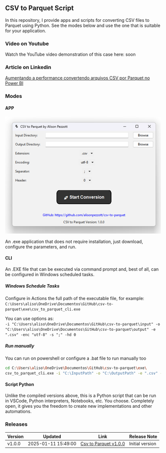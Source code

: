 <!-- filepath: /path/to/README.md -->
<link rel="stylesheet" type="text/css" href="custom.css">

## CSV to Parquet Script

In this repository, I provide apps and scripts for converting CSV files to Parquet using Python.
See the modes below and use the one that is suitable for your application.

### Video on Youtube

Watch the YouTube video demonstration of this case here: soon

### Article on Linkedin

[Aumentando a performance convertendo arquivos CSV por Parquet no Power BI]()

### Modes

#### APP

![app_interface](assets\app_interface.png)

An .exe application that does not require installation, just download, configure the parameters, and run.

#### CLI
An .EXE file that can be executed via command prompt and, best of all, can be configured in Windows scheduled tasks.

##### Windows Schedule Tasks

Configure in Actions the full path of the executable file, for example:  
`C:\Users\aliso\OneDrive\Documentos\GitHub\csv-to-parquet\exe\csv_to_parquet_cli.exe`

You can use options as:  
`-i "C:\Users\aliso\OneDrive\Documentos\GitHub\csv-to-parquet\input" -o "C:\Users\aliso\OneDrive\Documentos\GitHub\csv-to-parquet\output" -e ".csv" -enc "utf-8" -s ";" -hd 0`

##### Run manually

You can run on powershell or configure a .bat file to run manually too  

```bash
cd C:\Users\aliso\OneDrive\Documentos\GitHub\csv-to-parquet\exe\
csv_to_parquet_cli.exe -i "C:\InputPath" -o "C:\OutputPath" -e ".csv" -enc "utf-8" -s ";" -hd 0
```

#### Script Python

Unlike the compiled versions above, this is a Python script that can be run in VSCode, Python interpreters, Notebooks, etc. You choose. Completely open, it gives you the freedom to create new implementations and other automations.

### Releases

|Version|Updated|Link|Release Note|
|---|---|---|:--|
|v1.0.0|2025-01-11 15:49:00|[Csv to Parquet v1.0.0](https://github.com/alisonpezzott/csv-to-parquet/releases/tag/v1.0.0)|Initial version|




